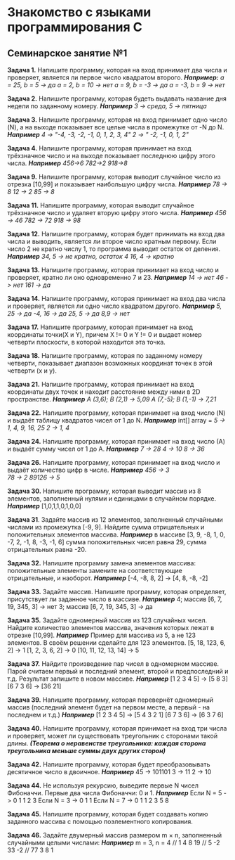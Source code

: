 # Знакомство с языками программирования С #

## Семинарское занятие №1

**Задача 1.** Напишите программу, которая на вход принимает два числа и проверяет, является ли первое число квадратом второго.
 ***Например:***
 *a = 25, b = 5 -> да
  a = 2, b = 10 -> нет
  a = 9, b = -3 -> да
  a = -3, b = 9 -> нет*

**Задача 2.** Напишите программу, которая будеть выдавать название дня недели по заданному номеру.
***Например***
 *3 -> среда,
  5 -> пятница*

**Задача 3.** Напишите программу, которая на вход принимает одно число (N), а на выходе показывает все целые числа в промежутке от -N до N.
***Например***
*4 -> "-4, -3, -2, -1, 0, 1, 2, 3, 4"
 2 -> " -2, -1, 0, 1, 2"*

**Задача 4.** Напишите программу, которая принимает на вход трёхзначное число и на выходе показывает последнюю цифру этого числа.
***Например***
*456->6
 782->2
 918->8*

**Задача 9.** Напишите программу, которая выводит случайное число из отрезка
[10,99] и показывает наибольшую цифру числа.
***Например***
*78 -> 8
 12 -> 2
 85 -> 8*

**Задача 11.** Напишите программу, которая выводит случайное трёхзначное число
и удаляет вторую цифру этого числа.
***Например***
*456 -> 46
 782 -> 72
 918 -> 98*

 **Задача 12.** Напишите программу, которая будет принимать на вход два числа и
 выводить, является ли второе число кратным первому. Если число 2 не кратно числу 1, то программа выводит остаток от деления.
***Например***
*34, 5 -> не кратно, остаток 4
 16, 4 -> кратно*

 **Задача 13.** Напишите программу, которая принимает на вход число и проверяет,
 кратно ли оно одновременно 7 и 23.
 ***Например***
 *14 -> нет
  46 -> нет
  161 -> да*

 **Задача 14.** Напишите программу, которая принимает на вход два числа и проверяет, является ли одно число квадратом другого.
 ***Например***
 *5, 25 -> да
  -4, 16 -> да
  25, 5 -> да
  8,9 -> нет*

 **Задача 17.** Напишите программу, которая принимает на вход координаты точки(X и Y),
 причем X != 0 и Y != 0 и выдает номер четверти плоскости, в которой находится эта точка.
  
 **Задача 18.** Напишите программу, которая по заданному номеру четверти, показывает диапазон возможных координат точек в этой четверти (x и y).

 **Задача 21.** Напишите программу, которая принимает на вход координаты двух точек
 и находит расстояние между ними в 2D пространстве.
 ***Например***
 *A (3,6); B (2,1) -> 5,09
  A (7,-5); B (1,-1) -> 7,21*

 **Задача 22.** Напишите программу, которая принимает на вход число (N) и выдаёт таблицу квадратов чисел от 1 до N.
 ***Например***
 int[] array =
 *5 -> 1, 4, 9, 16, 25
  2 -> 1, 4*

 **Задача 24.** Напишите программу, которая принимает на вход число (А) и выдаёт сумму чисел от 1 до А.
 ***Например***
 *7 -> 28
  4 -> 10
  8 -> 36*

 **Задача 26.** Напишите программу, которая принимает на вход число и выдаёт количество цифр в числе.
 ***Например***
 *456 -> 3  
  78 -> 2
  89126 -> 5*

**Задача 30.** Напишите программу, которая выводит массив из 8 элементов, заполненный нулями и единицами в случайном порядке.
***Например*** [1,0,1,1,0,1,0,0]

**Задача 31**. Задайте массив из 12 элементов, заполненный случайными числами
из промежутка [-9, 9]. Найдите сумма отрицательных и положительных
элементов массива.
***Например*** в массиве [3, 9, -8, 1, 0, -7, 2, -1, 8, -3, -1, 6]
сумма положительных чисел равна 29, сумма отрицательных равна -20.

**Задача 32.** Напишите программу замена элементов массива: положительные элементы замените на соответствующие отрицательные, и наоборот.
***Например*** [-4, -8, 8, 2] -> [4, 8, -8, -2]

**Задача 33.** Задайте массив. Напишите программу, которая определяет, присутствует ли заданное число в массиве.
***Например*** 4; массив [6, 7, 19, 345, 3] -> нет
               3; массив [6, 7, 19, 345, 3] -> да

**Задача 35.** Задайте одномерный массив из 123 случайных чисел.
Найдите количество элементов массива, значения которых лежат в
отрезке [10,99].
***Например*** Пример для массива из 5, а не 123 элементов. В своём решении сделайте для 123 элементов.
[5, 18, 123, 6, 2] -> 1
[1, 2, 3, 6, 2] -> 0
[10, 11, 12, 13, 14] -> 5

**Задача 37.** Найдите произведение пар чисел в одномерном массиве. Парой считаем первый и последний элемент, второй и предпоследний и т.д. Результат запишите в новом массиве.
***Например*** [1 2 3 4 5] -> [5 8 3]
               [6 7 3 6] -> [36 21]

**Задача 39.** Напишите программу, которая перевернёт одномерный массив (последний элемент будет на первом месте, а первый - на последнем и т.д.)
***Например*** [1 2 3 4 5] -> [5 4 3 2 1]
               [6 7 3 6] -> [6 3 7 6]

**Задача 40.** Напишите программу, которая принимает на вход три числа и проверяет, может ли существовать треугольник с сторонами такой длины.
***(Теорема о неравенстве треугольника: каждая сторона треугольника меньше суммы двух других сторон)***

**Задача 42.** Напишите программу, которая будет преобразовывать десятичное число в двоичное.
***Например*** 45 -> 101101     3 -> 11      2 -> 10

**Задача 44.** Не используя рекурсию, выведите первые N чисел Фибоначчи.
Первые два числа Фибоначчи: 0 и 1.
***Например*** Если N = 5 -> 0 1 1 2 3
               Если N = 3 -> 0 1 1
               Если N = 7 -> 0 1 1 2 3 5 8

**Задача 45.** Напишите программу, которая будет создавать копию заданного массива с помощью поэлементного копирования.

**Задача 46.** Задайте двумерный массив размером m × n, заполненный случайными
целыми числами: 
***Например*** m = 3, n = 4
//   1   4   8   19
//   5  -2  33   -2 
//  77   3   8    1
